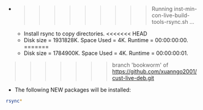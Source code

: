 * >>>>>>>>> Running inst-min-con-live-build-tools-rsync.sh ...
  * Install rsync to copy directories.
<<<<<<< HEAD
  * Disk size = 1931828K. Space Used = 4K. Runtime = 00:00:00:00.
=======
  * Disk size = 1784900K. Space Used = 4K. Runtime = 00:00:00:01.
>>>>>>> branch 'bookworm' of https://github.com/xuanngo2001/cust-live-deb.git
  * The following NEW packages will be installed:
  ```bash
rsync*
  ```
